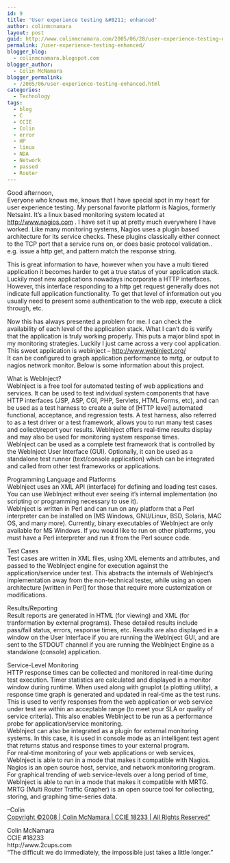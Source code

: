 ```yaml
---
id: 9
title: 'User experience testing &#8211; enhanced'
author: colinmcnamara
layout: post
guid: http://www.colinmcnamara.com/2005/06/28/user-experience-testing-enhanced/
permalink: /user-experience-testing-enhanced/
blogger_blog:
  - colinmcnamara.blogspot.com
blogger_author:
  - Colin McNamara
blogger_permalink:
  - /2005/06/user-experience-testing-enhanced.html
categories:
  - Technology
tags:
  - blog
  - C
  - CCIE
  - Colin
  - error
  - HP
  - linux
  - NDA
  - Network
  - passed
  - Router
---
```

Good afternoon,  
Everyone who knows me, knows that I have special spot in my heart for user experience testing. My personal favorite platform is Nagios, formerly Netsaint. It&#8217;s a linux based monitoring system located at <http://www.nagios.com> . I have set it up at pretty much everywhere I have worked. Like many monitoring systems, Nagios uses a plugin based architecture for its service checks. These plugins classically either connect to the TCP port that a service runs on, or does basic protocol validation.. e.g. issue a http get, and pattern match the response string.

This is great information to have, however when you have a multi tiered application it becomes harder to get a true status of your application stack. Luckily most new applications nowadays incorporate a HTTP interfaces.  
However, this interface responding to a http get request generally does not indicate full application functionality. To get that level of information out you usually need to present some authentication to the web app, execute a click through, etc.

Now this has always presented a problem for me. I can check the availability of each level of the application stack. What I can&#8217;t do is verify that the application is truly working properly. This puts a major blind spot in my monitoring strategies. Luckily I just came across a very cool application. This sweet application is webinject &#8211; <http://www.webinject.org/>  
It can be configured to graph application performance to mrtg, or output to nagios network monitor. Below is some information about this project.

What is WebInject?  
WebInject is a free tool for automated testing of web applications and services. It can be used to test individual system components that have HTTP interfaces (JSP, ASP, CGI, PHP, Servlets, HTML Forms, etc), and can be used as a test harness to create a suite of [HTTP level] automated functional, acceptance, and regression tests. A test harness, also referred to as a test driver or a test framework, allows you to run many test cases and collect/report your results. WebInject offers real-time results display and may also be used for monitoring system response times.  
WebInject can be used as a complete test framework that is controlled by the WebInject User Interface (GUI). Optionally, it can be used as a standalone test runner (text/console application) which can be integrated and called from other test frameworks or applications.

Programming Language and Platforms  
WebInject uses an XML API (interface) for defining and loading test cases. You can use WebInject without ever seeing it&#8217;s internal implementation (no scripting or programming necessary to use it).  
WebInject is written in Perl and can run on any platform that a Perl interpreter can be installed on (MS Windows, GNU/Linux, BSD, Solaris, MAC OS, and many more). Currently, binary executables of WebInject are only available for MS Windows. If you would like to run on other platforms, you must have a Perl interpreter and run it from the Perl source code.

Test Cases  
Test cases are written in XML files, using XML elements and attributes, and passed to the WebInject engine for execution against the application/service under test. This abstracts the internals of WebInject&#8217;s implementation away from the non-technical tester, while using an open architecture [written in Perl] for those that require more customization or modifications.

Results/Reporting  
Result reports are generated in HTML (for viewing) and XML (for tranformation by external programs). These detailed results include pass/fail status, errors, response times, etc. Results are also displayed in a window on the User Interface if you are running the WebInject GUI, and are sent to the STDOUT channel if you are running the WebInject Engine as a standalone (console) application.

Service-Level Monitoring  
HTTP response times can be collected and monitored in real-time during test execution. Timer statistics are calculated and displayed in a monitor window during runtime. When used along with gnuplot (a plotting utility), a response time graph is generated and updated in real-time as the test runs. This is used to verify responses from the web application or web service under test are within an acceptable range (to meet your SLA or quality of service criteria). This also enables WebInject to be run as a performance probe for application/service monitoring.  
WebInject can also be integrated as a plugin for external monitoring systems. In this case, it is used in console mode as an intelligent test agent that returns status and response times to your external program.  
For real-time monitoring of your web applications or web services, WebInject is able to run in a mode that makes it compatible with Nagios. Nagios is an open source host, service, and network monitoring program.  
For graphical trending of web service-levels over a long period of time, WebInject is able to run in a mode that makes it compatible with MRTG. MRTG (Multi Router Traffic Grapher) is an open source tool for collecting, storing, and graphing time-series data.

&#8211;Colin  
[Copyright ©2008 | Colin McNamara | CCIE 18233 | All Rights Reserved&#8221;][1]

<p class="blogger-post-footer">
  Colin McNamara<br /> CCIE #18233<br /> http://www.2cups.com<br /> &#8220;The difficult we do immediately, the impossible just takes a little longer.&#8221;
</p>

 [1]: http://www.colinmcnamara.com "Copyright ©2008 | Colin McNamara | CCIE 18233 | All Rights Reserved"